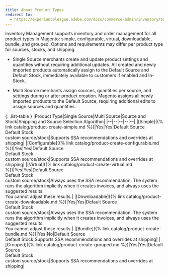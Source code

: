 ```yaml
---
title: About Product Types
redirect to:
  - https://experienceleague.adobe.com/docs/commerce-admin/inventory/basics/product-types.html
---
```


Inventory Management supports inventory and order management for all product types in Magento: simple, configurable, virtual, downloadable, bundle, and grouped. Options and requirements may differ per product type for sources, stocks, and shipping.

- Single Source merchants create and update product settings and quantities without requiring additional updates. All created and newly imported products automatically assign to the Default Source and Default Stock, immediately available to customers if enabled and In-Stock.

- Multi Source merchants assign sources, quantities per source, and settings during or after product creation. Magento assigns all newly imported products to the Default Source, requiring additional edits to assign sources and quantities.

{: .list-table }
|Product Type|Single Source|Multi Source|Source and Stock|Shipping and Source Selection Algorithm|
|--|--|--|--|--|
|[Simple]({% link catalog/product-create-simple.md %})|Yes|Yes|Default Source<br/>Default Stock<br/>custom source/stock|Supports SSA recommendations and overrides at shipping|
|[Configurable]({% link catalog/product-create-configurable.md %})|Yes|Yes|Default Source<br/>Default Stock<br/>custom source/stock|Supports SSA recommendations and overrides at shipping|
|[Virtual]({% link catalog/product-create-virtual.md %})|Yes|Yes|Default Source<br/>Default Stock<br/>custom source/stock|Always uses the SSA recommendation. The system runs the algorithm implicitly when it creates invoices, and always uses the suggested results.<br/>You cannot adjust these results.|
|[Downloadable]({% link catalog/product-create-downloadable.md %})|Yes|Yes|Default Source<br/>Default Stock<br/>custom source/stock|Always uses the SSA recommendation. The system runs the algorithm implicitly when it creates invoices, and always uses the suggested results. <br/>You cannot adjust these results.|
|[Bundle]({% link catalog/product-create-bundle.md %})|Yes|No|Default Source<br/>Default Stock|Supports SSA recommendations and overrides at shipping|
|[Grouped]({% link catalog/product-create-grouped.md %})|Yes|Yes|Default Source<br/>Default Stock<br/>custom source/stock|Supports SSA recommendations and overrides at shipping|

<style>
.list-table td:nth-of-type(4) {
  width: 200px;
}
</style>
